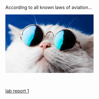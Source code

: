 According to all known laws of aviation...

![Image](/image.jpeg)

<br>

[lab report 1](https://wandwan.github.io/cse15l-lab-reports/cse15l-lab-reports/lab-report-1-week-2)
